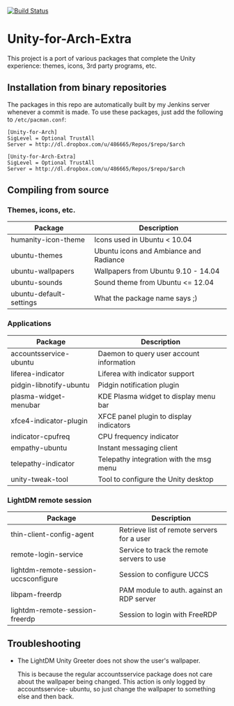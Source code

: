 [![Build Status](http://jenkins.cxl.epac.to/job/ArchLinux_Build_Package/badge/icon)](https://jenkins.cxl.epac.to/job/ArchLinux_Build_Package/)

Unity-for-Arch-Extra
====================
This project is a port of various packages that complete the Unity experience: themes, icons, 3rd party programs, etc.

Installation from binary repositories
-------------------------------------
The packages in this repo are automatically built by my Jenkins server whenever a commit is made. To use these packages, just add the following to `/etc/pacman.conf`:

    [Unity-for-Arch]
    SigLevel = Optional TrustAll
    Server = http://dl.dropbox.com/u/486665/Repos/$repo/$arch

    [Unity-for-Arch-Extra]
    SigLevel = Optional TrustAll
    Server = http://dl.dropbox.com/u/486665/Repos/$repo/$arch

Compiling from source
---------------------

### Themes, icons, etc.

| Package                          | Description                                |
| -------------------------------- | ------------------------------------------ |
| humanity-icon-theme              | Icons used in Ubuntu &lt; 10.04            |
| ubuntu-themes                    | Ubuntu icons and Ambiance and Radiance     |
| ubuntu-wallpapers                | Wallpapers from Ubuntu 9.10 - 14.04        |
| ubuntu-sounds                    | Sound theme from Ubuntu <= 12.04           |
| ubuntu-default-settings          | What the package name says ;)              |

### Applications

| Package                          | Description                                |
| -------------------------------- | ------------------------------------------ |
| accountsservice-ubuntu           | Daemon to query user account information   |
| liferea-indicator                | Liferea with indicator support             |
| pidgin-libnotify-ubuntu          | Pidgin notification plugin                 |
| plasma-widget-menubar            | KDE Plasma widget to display menu bar      |
| xfce4-indicator-plugin           | XFCE panel plugin to display indicators    |
| indicator-cpufreq                | CPU frequency indicator                    |
| empathy-ubuntu                   | Instant messaging client                   |
| telepathy-indicator              | Telepathy integration with the msg menu    |
| unity-tweak-tool                 | Tool to configure the Unity desktop        |

### LightDM remote session

| Package                          | Description                                |
| -------------------------------- | ------------------------------------------ |
| thin-client-config-agent         | Retrieve list of remote servers for a user |
| remote-login-service             | Service to track the remote servers to use |
| lightdm-remote-session-uccsconfigure | Session to configure UCCS              |
| libpam-freerdp                   | PAM module to auth. against an RDP server  |
| lightdm-remote-session-freerdp   | Session to login with FreeRDP              |

Troubleshooting
---------------

* The LightDM Unity Greeter does not show the user's wallpaper.

    This is because the regular accountsservice package does not care about
    the wallpaper being changed. This action is only logged by accountsservice-
    ubuntu, so just change the wallpaper to something else and then back.
